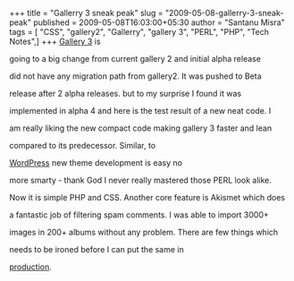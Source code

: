 +++
title = "Gallerry 3 sneak peak"
slug = "2009-05-08-gallerry-3-sneak-peak"
published = 2009-05-08T16:03:00+05:30
author = "Santanu Misra"
tags = [ "CSS", "gallery2", "Gallerry", "gallery 3", "PERL", "PHP", "Tech Notes",]
+++
[Gallery 3](http://gallery.menalto.com/gallery_3.0_alpha_4_released) is
going to a big change from current gallery 2 and initial alpha release
did not have any migration path from gallery2. It was pushed to Beta
release after 2 alpha releases. but to my surprise I found it was
implemented in alpha 4 and here is the test result of a new neat code. I
am really liking the new compact code making gallery 3 faster and lean
compared to its predecessor. Similar, to
[WordPress](http://www.wordpress.org) new theme development is easy no
more smarty - thank God I never really mastered those PERL look alike.
Now it is simple PHP and CSS. Another core feature is Akismet which does
a fantastic job of filtering spam comments. I was able to import 3000+
images in 200+ albums without any problem. There are few things which
needs to be ironed before I can put the same in
[production](http://www.santm.com/gallery3/).
